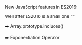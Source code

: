 New JavaScript features in ES2016:

Well after ES2016 is a small one ^^

➡️ Array.prototype.includes()

➡️ Exponentiation Operator